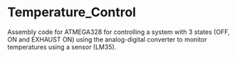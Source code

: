 # Temperature_Control
Assembly code for ATMEGA328 for controlling a system with 3 states (OFF, ON and EXHAUST ON) using the analog-digital converter to monitor temperatures using a sensor (LM35). 
